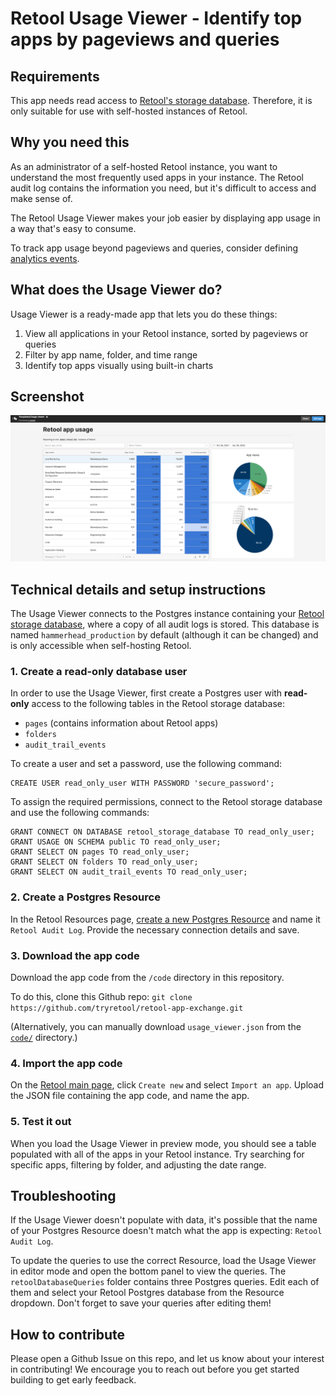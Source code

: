 # Retool Usage Viewer - Identify top apps by pageviews and queries

## Requirements
This app needs read access to [Retool's storage database](https://docs.retool.com/docs/configuring-retools-storage-database). Therefore, it is only suitable for use with self-hosted instances of Retool.

## Why you need this
As an administrator of a self-hosted Retool instance, you want to understand the most frequently used apps in your instance. The Retool audit log contains the information you need, but it's difficult to access and make sense of.

The Retool Usage Viewer makes your job easier by displaying app usage in a way that's easy to consume.

To track app usage beyond pageviews and queries, consider defining [analytics events](https://docs.retool.com/docs/analytics).

## What does the Usage Viewer do?
Usage Viewer is a ready-made app that lets you do these things:

1. View all applications in your Retool instance, sorted by pageviews or queries
2. Filter by app name, folder, and time range
3. Identify top apps visually using built-in charts

## Screenshot
<img src="./images/usage_viewer.png">

## Technical details and setup instructions
The Usage Viewer connects to the Postgres instance containing your [Retool storage database](https://docs.retool.com/docs/configuring-retools-storage-database), where a copy of all audit logs is stored. This database is named `hammerhead_production` by default (although it can be changed) and is only accessible when self-hosting Retool.

### 1. Create a read-only database user
In order to use the Usage Viewer, first create a Postgres user with **read-only** access to the following tables in the Retool storage database:

- `pages` (contains information about Retool apps)
- `folders`
- `audit_trail_events`

To create a user and set a password, use the following command:

```
CREATE USER read_only_user WITH PASSWORD 'secure_password';
```

To assign the required permissions, connect to the Retool storage database and use the following commands:

```
GRANT CONNECT ON DATABASE retool_storage_database TO read_only_user;
GRANT USAGE ON SCHEMA public TO read_only_user;
GRANT SELECT ON pages TO read_only_user;
GRANT SELECT ON folders TO read_only_user;
GRANT SELECT ON audit_trail_events TO read_only_user;
```

### 2. Create a Postgres Resource
In the Retool Resources page, [create a new Postgres Resource](https://docs.retool.com/docs/postgresql-integration) and name it `Retool Audit Log`. Provide the necessary connection details and save. 

### 3. Download the app code
Download the app code from the `/code` directory in this repository.

To do this, clone this Github repo: `git clone https://github.com/tryretool/retool-app-exchange.git` 

(Alternatively, you can manually download `usage_viewer.json` from the [`code/`](../code) directory.)

### 4. Import the app code
On the [Retool main page](https://docs.retool.com/docs/protected-applications-getting-started#importing-the-application), click `Create new` and select `Import an app`. Upload the JSON file containing the app code, and name the app.

### 5. Test it out
When you load the Usage Viewer in preview mode, you should see a table populated with all of the apps in your Retool instance. Try searching for specific apps, filtering by folder, and adjusting the date range.

## Troubleshooting
If the Usage Viewer doesn't populate with data, it's possible that the name of your Postgres Resource doesn't match what the app is expecting: `Retool Audit Log`. 

To update the queries to use the correct Resource, load the Usage Viewer in editor mode and open the bottom panel to view the queries. The `retoolDatabaseQueries` folder contains three Postgres queries. Edit each of them and select your Retool Postgres database from the Resource dropdown. Don't forget to save your queries after editing them! 

## How to contribute
Please open a Github Issue on this repo, and let us know about your interest in contributing! We encourage you to reach out before you get started building to get early feedback.